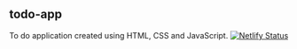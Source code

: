 ## todo-app
To do application created using HTML, CSS and JavaScript.
 [![Netlify Status](https://api.netlify.com/api/v1/badges/135f950e-4ba6-409a-b48e-5ec93c362ac5/deploy-status)](https://app.netlify.com/sites/todosjs/deploys)
